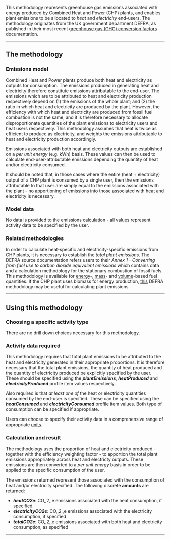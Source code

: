 This methodology represents greenhouse gas emissions associated with
energy produced by Combined Heat and Power (CHP) plants, and enables
plant emissions to be allocated to *heat* and *electricity* end-users.
The methodology originates from the UK government department DEFRA, as
published in their most recent [greenhouse gas (GHG) conversion
factors](http://www.defra.gov.uk/environment/economy/business-efficiency/reporting)
documentation.

-----

## The methodology

### Emissions model

Combined Heat and Power plants produce both heat and electricity as
outputs for consumption. The emissions produced in generating heat and
electricity therefore constitute emissions attributable to the end-user.
The emissions which are to be attributed to heat and electricity
production respectively depend on (1) the emissions of the whole plant;
and (2) the ratio in which heat and electricity are produced by the
plant. However, the efficiency with which heat and electricity are
produced from fossil fuel combustion is not the same, and it is
therefore necessary to allocate disproportionate quantities of the plant
emissions to electricity users and heat users respectively. This
methodology assumes that heat is twice as efficient to produce as
electricity, and weights the emissions attributable to heat and
electricity production accordingly.

Emissions associated with both heat and electricity outputs are
established on a *per unit energy* (e.g. kWh) basis. These values can
then be used to calculate end-user-attributable emissions depending the
quantity of heat and/or electricity consumed.

It should be noted that, in those cases where the entire (heat +
electricity) output of a CHP plant is consumed by a single user, then
the emissions attributable to that user are simply equal to the
emissions associated with the plant - no apportioning of emissions into
those associated with heat and electricity is necessary.

### Model data

No data is provided to the emissions calculation - all values represent
activity data to be specified by the user.

### Related methodologies

In order to calculate heat-specific and electricity-specific emissions
from CHP plants, it is necessary to establish the *total plant
emissions*. The DEFRA source documentation refers users to their *Annex
1 - Converting from fuel use to carbon dioxide equivalent emissions*
which contains data and a calculation methodology for the stationary
combustion of fossil fuels. This methodology is available for
[energy](Energy_based_fuel_combustion_by_DEFRA)-,
[mass](Mass_based_fuel_combustion_by_DEFRA)- and
[volume](Volume_based_fuel_combustion_by_DEFRA)-based fuel quantities.
If the CHP plant uses biomass for energy production,
[this](DEFRA_Biomass_fuel_methodology) DEFRA methodology may be useful
for calculating plant emissions.

-----

## Using this methodology

### Choosing a specific activity type

There are no drill down choices necessary for this methodology.

### Activity data required

This methodology requires that total plant emissions to be attributed to
the heat and electricity generated in their appropriate proportions. It
is therefore necessary that the total plant emissions, the quantity of
heat produced and the quantity of electricity produced be explicitly
specified by the user. These should be specified using the
***plantEmissions***, ***heatProduced*** and ***electricityProduced***
profile item values respectively.

Also required is that *at least one of* the heat or electricity
quantities consumed by the end-user is specified. These can be specified
using the ***heatConsumed*** and ***electricityConsumed*** profile item
values. Both type of consumption can be specified if appropriate.

Users can choose to specify their activity data in a comprehensive range
of appropriate [units](Units).

### Calculation and result

The methodology uses the proportion of heat and electricity produced -
together with the efficiency weighting factor - to apportion the total
plant emissions appropriately across heat and electricty outputs. These
emissions are then converted to a *per unit energy* basis in order to be
applied to the specific consumption of the user.

The emissions returned represent those associated with the consumption
of heat and/or electricity specified. The following discrete **amounts**
are returned:

  - ***heatCO2e***: CO,,2,,e emissions associated with the heat
    consumption, if specified
  - ***electricityCO2e***: CO,,2,,e emissions associated with the
    electricity consumption, if specified
  - ***totalCO2e***: CO,,2,,e emissions associated with both heat and
    electricity consumption, as specified

-----
